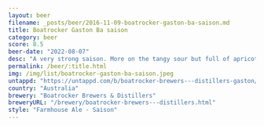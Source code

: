 ```yaml
---
layout: beer
filename: _posts/beer/2016-11-09-boatrocker-gaston-ba-saison.md
title: Boatrocker Gaston Ba saison
category: beer
score: 8.5
beer-date: "2022-08-07"
desc: "A very strong saison. More on the tangy sour but full of apricot"
permalink: /beer/:title.html
img: /img/list/boatrocker-gaston-ba-saison.jpeg
untappd: "https://untappd.com/b/boatrocker-brewers---distillers-gaston/1297663"
country: "Australia"
brewery: "Boatrocker Brewers & Distillers"
breweryURL: "/brewery/boatrocker-brewers---distillers.html"
style: "Farmhouse Ale - Saison"
---
```

